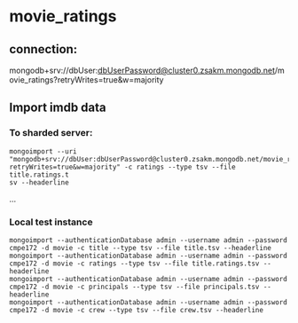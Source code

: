 # movie_ratings

## connection:
mongodb+srv://dbUser:dbUserPassword@cluster0.zsakm.mongodb.net/movie_ratings?retryWrites=true&w=majority

## Import imdb data
### To sharded server:
```
mongoimport --uri "mongodb+srv://dbUser:dbUserPassword@cluster0.zsakm.mongodb.net/movie_ratings?retryWrites=true&w=majority" -c ratings --type tsv --file title.ratings.t
sv --headerline
```
...

### Local test instance
```
mongoimport --authenticationDatabase admin --username admin --password cmpe172 -d movie -c title --type tsv --file title.tsv --headerline
mongoimport --authenticationDatabase admin --username admin --password cmpe172 -d movie -c ratings --type tsv --file title.ratings.tsv --headerline
mongoimport --authenticationDatabase admin --username admin --password cmpe172 -d movie -c principals --type tsv --file principals.tsv --headerline
mongoimport --authenticationDatabase admin --username admin --password cmpe172 -d movie -c crew --type tsv --file crew.tsv --headerline
```


